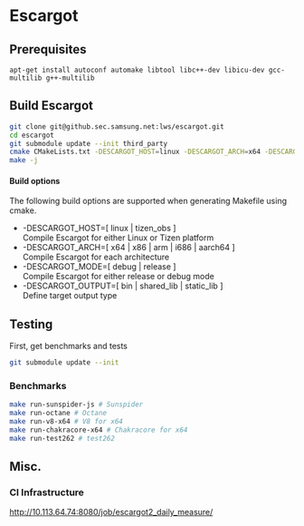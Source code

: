 # Escargot

## Prerequisites
```
apt-get install autoconf automake libtool libc++-dev libicu-dev gcc-multilib g++-multilib
```

## Build Escargot

``` sh
git clone git@github.sec.samsung.net:lws/escargot.git
cd escargot
git submodule update --init third_party
cmake CMakeLists.txt -DESCARGOT_HOST=linux -DESCARGOT_ARCH=x64 -DESCARGOT_MODE=release -DESCARGOT_OUTPUT=bin
make -j
```

#### Build options

The following build options are supported when generating Makefile using cmake.

* -DESCARGOT_HOST=[ linux | tizen_obs ]<br>
  Compile Escargot for either Linux or Tizen platform
* -DESCARGOT_ARCH=[ x64 | x86 | arm | i686 | aarch64 ]<br>
  Compile Escargot for each architecture
* -DESCARGOT_MODE=[ debug | release ]<br>
  Compile Escargot for either release or debug mode
* -DESCARGOT_OUTPUT=[ bin | shared_lib | static_lib ]<br> 
  Define target output type

## Testing

First, get benchmarks and tests

``` sh
git submodule update --init
```

### Benchmarks

```sh
make run-sunspider-js # Sunspider
make run-octane # Octane
make run-v8-x64 # V8 for x64
make run-chakracore-x64 # Chakracore for x64
make run-test262 # test262
```

## Misc.

### CI Infrastructure

http://10.113.64.74:8080/job/escargot2_daily_measure/
